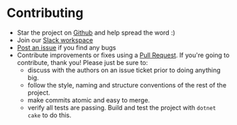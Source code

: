# Contributing

* Star the project on [Github](https://github.com/testcontainers/testcontainers-dotnet) and help spread the word :)
* Join our [Slack workspace](http://slack.testcontainers.org)
* [Post an issue](https://github.com/testcontainers/testcontainers-dotnet/issues) if you find any bugs
* Contribute improvements or fixes using a [Pull Request](https://github.com/testcontainers/testcontainers-dotnet/pulls). If you're going to contribute, thank you! Please just be sure to:
    * discuss with the authors on an issue ticket prior to doing anything big.
    * follow the style, naming and structure conventions of the rest of the project.
    * make commits atomic and easy to merge.
    * verify all tests are passing. Build and test the project with `dotnet cake` to do this.
